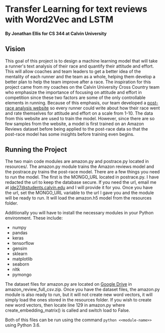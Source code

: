 # Transfer Learning for text reviews with Word2Vec and LSTM
#### By Jonathan Ellis for CS 344 at Calvin University

## Vision
This goal of this project is to design a machine learning model that will take a runner's text analysis of their race and
quantify their attitude and effort. This will allow coaches and team leaders to get a better idea of the mentality of
each runner and the team as a whole, helping them develop a better plan to help the team improve after a race. The
inspiration for this project came from my coaches on the Calvin University Cross Country team who emphasize the importance of focusing on attitude and effort in
competition since these two factors are some of the only controllable elements in running. Because of this emphasis, our team developed
a [post-race analysis website](calvinpostrace.herokuapp.com) so every runner could write about how their race went and rate themselves for attitude and
effort on a scale from 1-10. The data from this website are used to train the model. However, since there are so few samples
from the website, a model is first trained on an Amazon Reviews dataset before being applied to the post-race data so that the
post-race model has some insights before training even begins.

## Running the Project
The two main code modules are amazon.py and postrace.py located in resources/. The amazon.py module trains the Amazon
reviews model and the postrace.py trains the post-race model. There are a few things you need to run the model. The first
is the MONGO_URL located in postrace.py. I have redacted the url to keep the database secure. If you need the url, email
me at jde27@students.calvin.edu and I will provide it for you. Once you have the url, set the MONGO_URL variable to the
url I gave you and the module will be ready to run. It will load the amazon.h5 model from the resources folder. 

Additionally you will have to install the necessary modules in your Python environment. These include:
- numpy
- pandas
- keras
- tensorflow
- gensim
- sklearn
- matplotlib
- seaborn
- nltk
- pymongo

The dataset files for amazon.py are located on [Google Drive](https://drive.google.com/drive/folders/0Bz8a_Dbh9Qhbfll6bVpmNUtUcFdjYmF2SEpmZUZUcVNiMUw1TWN6RDV3a0JHT3kxLVhVR2M)
in amazon_review_full_csv.zip. Once you have the dataset files, the amazon.py module is also ready to run, but it will
not create new word vectors, it will simply load the ones stored in the resources folder. If you wish to create new word
vectors, then locate line 129 in amazon.py where create_embedding_matrix() is called and switch load to False.

Both of this files can be run using the command `python <<module-name>>` using Python 3.6.


